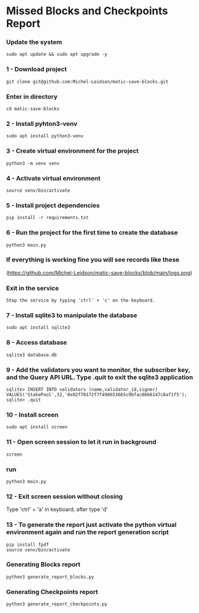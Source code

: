 #  Missed Blocks and Checkpoints Report

### Update the system

```
sudo apt update && sudo apt upgrade -y
```
### 1 - Download project

```
git clone git@github.com:Michel-Leidson/matic-save-blocks.git
```

### Enter in directory
```
cd matic-save-blocks
```
### 2 - Install pyhton3-venv

```
sudo apt install python3-venv
```
### 3 - Create virtual environment for the project

```
python3 -m venv venv
```

### 4 - Activate virtual environment

```
source venv/bin/activate
```

### 5 - Install project dependencies

```
pip install -r requirements.txt
```

### 6 - Run the project for the first time to create the database

```
python3 main.py
```
### If everything is working fine you will see records like these

(https://github.com/Michel-Leidson/matic-save-blocks/blob/main/logs.png)

### Exit in the service
```
Stop the service by typing 'ctrl' + 'c' on the keyboard.
```
### 7 - Install sqlite3 to manipulate the database

```
sudo apt install sqlite3
```

### 8 - Access database

```
sqlite3 database.db
```

### 9 - Add the validators you want to monitor, the subscriber key, and the Query API URL. Type .quit to exit the sqlite3 application

```
sqlite> INSERT INTO validators (name,validator_id,signer) VALUES('StakePool',32,'0x02f70172f7f490653665c9bfac0666147c8af1f5');
sqlite> .quit
```
### 10 - Install screen

```
sudo apt install screen
```

### 11 - Open screen session to let it run in background

```
screen
```
### run
```
python3 main.py
```
### 12 - Exit screen session without closing


Type 'ctrl' + 'a' in keyboard, after type 'd'


### 13 - To generate the report just activate the python virtual environment again and run the report generation script

```
pip install fpdf
source venv/bin/activate
```
### Generating Blocks report
```
python3 generate_report_blocks.py
```
### Generating Checkpoints report
```
python3 generate_report_checkpoints.py
```

